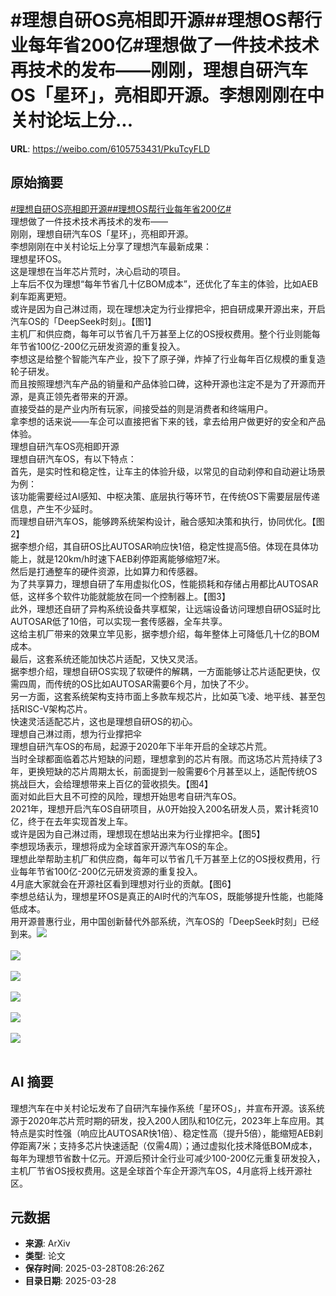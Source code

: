 # #理想自研OS亮相即开源##理想OS帮行业每年省200亿#理想做了一件技术技术再技术的发布——刚刚，理想自研汽车OS「星环」，亮相即开源。李想刚刚在中关村论坛上分...

**URL**: https://weibo.com/6105753431/PkuTcyFLD

## 原始摘要

<a href="https://m.weibo.cn/search?containerid=231522type%3D1%26t%3D10%26q%3D%23%E7%90%86%E6%83%B3%E8%87%AA%E7%A0%94OS%E4%BA%AE%E7%9B%B8%E5%8D%B3%E5%BC%80%E6%BA%90%23&amp;extparam=%23%E7%90%86%E6%83%B3%E8%87%AA%E7%A0%94OS%E4%BA%AE%E7%9B%B8%E5%8D%B3%E5%BC%80%E6%BA%90%23" data-hide=""><span class="surl-text">#理想自研OS亮相即开源#</span></a><a href="https://m.weibo.cn/search?containerid=231522type%3D1%26t%3D10%26q%3D%23%E7%90%86%E6%83%B3OS%E5%B8%AE%E8%A1%8C%E4%B8%9A%E6%AF%8F%E5%B9%B4%E7%9C%81200%E4%BA%BF%23&amp;extparam=%23%E7%90%86%E6%83%B3OS%E5%B8%AE%E8%A1%8C%E4%B8%9A%E6%AF%8F%E5%B9%B4%E7%9C%81200%E4%BA%BF%23" data-hide=""><span class="surl-text">#理想OS帮行业每年省200亿#</span></a><br>理想做了一件技术技术再技术的发布——<br>刚刚，理想自研汽车OS「星环」，亮相即开源。<br>李想刚刚在中关村论坛上分享了理想汽车最新成果：<br>理想星环OS。<br>这是理想在当年芯片荒时，决心启动的项目。<br>上车后不仅为理想“每年节省几十亿BOM成本”，还优化了车主的体验，比如AEB刹车距离更短。<br>或许是因为自己淋过雨，现在理想决定为行业撑把伞，把自研成果开源出来，开启汽车OS的「DeepSeek时刻」。【图1】<br>主机厂和供应商，每年可以节省几千万甚至上亿的OS授权费用。整个行业则能每年节省100亿-200亿元研发资源的重复投入。<br>李想这是给整个智能汽车产业，投下了原子弹，炸掉了行业每年百亿规模的重复造轮子研发。<br>而且按照理想汽车产品的销量和产品体验口碑，这种开源也注定不是为了开源而开源，是真正领先者带来的开源。<br>直接受益的是产业内所有玩家，间接受益的则是消费者和终端用户。<br>拿李想的话来说——车企可以直接把省下来的钱，拿去给用户做更好的安全和产品体验。<br>理想自研汽车OS亮相即开源<br>理想自研汽车OS，有以下特点：<br>首先，是实时性和稳定性，让车主的体验升级，以常见的自动刹停和自动避让场景为例：<br>该功能需要经过AI感知、中枢决策、底层执行等环节，在传统OS下需要层层传递信息，产生不少延时。<br>而理想自研汽车OS，能够跨系统架构设计，融合感知决策和执行，协同优化。【图2】<br>据李想介绍，其自研OS比AUTOSAR响应快1倍，稳定性提高5倍。体现在具体功能上，就是120km/h时速下AEB刹停距离能够缩短7米。<br>然后是打通整车的硬件资源，比如算力和传感器。<br>为了共享算力，理想自研了车用虚拟化OS，性能损耗和存储占用都比AUTOSAR低，这样多个软件功能就能放在同一个控制器上。【图3】<br>此外，理想还自研了异构系统设备共享框架，让远端设备访问理想自研OS延时比AUTOSAR低了10倍，可以实现一套传感器，全车共享。<br>这给主机厂带来的效果立竿见影，据李想介绍，每年整体上可降低几十亿的BOM成本。<br>最后，这套系统还能加快芯片适配，又快又灵活。<br>据李想介绍，理想自研OS实现了软硬件的解耦，一方面能够让芯片适配更快，仅需四周，而传统的OS比如AUTOSAR需要6个月，加快了不少。<br>另一方面，这套系统架构支持市面上多款车规芯片，比如英飞凌、地平线、甚至包括RISC-V架构芯片。<br>快速灵活适配芯片，这也是理想自研OS的初心。<br>理想自己淋过雨，想为行业撑把伞<br>理想自研汽车OS的布局，起源于2020年下半年开启的全球芯片荒。<br>当时全球都面临着芯片短缺的问题，理想拿到的芯片有限。而这场芯片荒持续了3年，更换短缺的芯片周期太长，前面提到一般需要6个月甚至以上，适配传统OS挑战巨大，会给理想带来上百亿的营收损失。【图4】<br>面对如此巨大且不可控的风险，理想开始思考自研汽车OS。<br>2021年，理想开启汽车OS自研项目，从0开始投入200名研发人员，累计耗资10亿，终于在去年实现首发上车。<br>或许是因为自己淋过雨，理想现在想站出来为行业撑把伞。【图5】<br>李想现场表示，理想将成为全球首家开源汽车OS的车企。<br>理想此举帮助主机厂和供应商，每年可以节省几千万甚至上亿的OS授权费用，行业每年节省100亿-200亿元研发资源的重复投入。<br>4月底大家就会在开源社区看到理想对行业的贡献。【图6】<br>李想总结认为，理想星环OS是真正的AI时代的汽车OS，既能够提升性能，也能降低成本。<br>用开源普惠行业，用中国创新替代外部系统，汽车OS的「DeepSeek时刻」已经到来。<img style="" src="https://tvax4.sinaimg.cn/large/006Fd7o3gy1hzvmiz4qduj30zk0ifgyh.jpg" referrerpolicy="no-referrer"><br><br><img style="" src="https://tvax3.sinaimg.cn/large/006Fd7o3gy1hzvmiyn07cj30zi0k045j.jpg" referrerpolicy="no-referrer"><br><br><img style="" src="https://tvax2.sinaimg.cn/large/006Fd7o3gy1hzvmiz2cp2j30vp0k0gt2.jpg" referrerpolicy="no-referrer"><br><br><img style="" src="https://tvax2.sinaimg.cn/large/006Fd7o3gy1hzvmiz1pnej30vo0k0dp4.jpg" referrerpolicy="no-referrer"><br><br><img style="" src="https://tvax2.sinaimg.cn/large/006Fd7o3gy1hzvmiytmzij30u90k07f7.jpg" referrerpolicy="no-referrer"><br><br><img style="" src="https://tvax3.sinaimg.cn/large/006Fd7o3gy1hzvmiz2zdvj30wj0k0k4u.jpg" referrerpolicy="no-referrer"><br><br>

## AI 摘要

理想汽车在中关村论坛发布了自研汽车操作系统「星环OS」，并宣布开源。该系统源于2020年芯片荒时期的研发，投入200人团队和10亿元，2023年上车应用。其特点是实时性强（响应比AUTOSAR快1倍）、稳定性高（提升5倍），能缩短AEB刹停距离7米；支持多芯片快速适配（仅需4周）；通过虚拟化技术降低BOM成本，每年为理想节省数十亿元。开源后预计全行业可减少100-200亿元重复研发投入，主机厂节省OS授权费用。这是全球首个车企开源汽车OS，4月底将上线开源社区。

## 元数据

- **来源**: ArXiv
- **类型**: 论文
- **保存时间**: 2025-03-28T08:26:26Z
- **目录日期**: 2025-03-28
